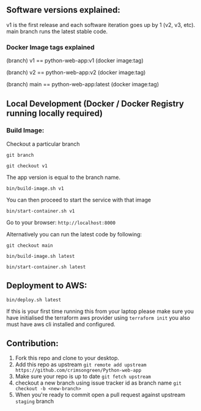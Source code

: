## Software versions explained:

v1 is the first release and each software iteration goes up
by 1 (v2, v3, etc). main branch runs the latest stable code.

### Docker Image tags explained

(branch) v1 == python-web-app:v1 (docker image:tag)

(branch) v2 == python-web-app:v2 (docker image:tag)

(branch) main == python-web-app:latest (docker image:tag)

## Local Development (Docker / Docker Registry running locally required)
### Build Image:

Checkout a particular branch

`git branch`

`git checkout v1`

The app version is equal to the branch name. 

`bin/build-image.sh v1`   

You can then proceed to start the service with that image

`bin/start-container.sh v1`

Go to your browser: `http://localhost:8000`

Alternatively you can run the latest code by following:

`git checkout main`

`bin/build-image.sh latest`

`bin/start-container.sh latest`

## Deployment to AWS:

`bin/deploy.sh latest`

If this is your first time running this from your laptop
please make sure you have initialised the terraform aws provider
using `terraform init` you also must have aws cli installed and configured.

## Contribution:
1. Fork this repo and clone to your desktop.
2. Add this repo as upstream
`git remote add upstream https://github.com/crimsongreen/Python-web-app`
3. Make sure your repo is up to date
`git fetch upstream`
4. checkout a new branch using issue tracker id as branch name
`git checkout -b <new-branch>`
5. When you're ready to commit
open a pull request against upstream `staging` branch
